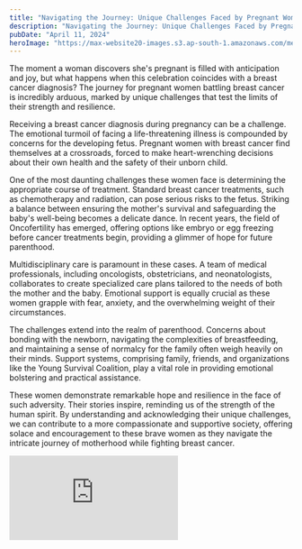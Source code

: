 ```yaml
---
title: "Navigating the Journey: Unique Challenges Faced by Pregnant Women Diagnosed with Breast Cancer"
description: "Navigating the Journey: Unique Challenges Faced by Pregnant Women Diagnosed with Breast Cancer"
pubDate: "April 11, 2024"
heroImage: "https://max-website20-images.s3.ap-south-1.amazonaws.com/medium_pregnancy_breast_cancer_898b458078.jpg"
---
```


The moment a woman discovers she's pregnant is filled with anticipation and joy, but what happens when this celebration coincides with a breast cancer diagnosis? The journey for pregnant women battling breast cancer is incredibly arduous, marked by unique challenges that test the limits of their strength and resilience.

Receiving a breast cancer diagnosis during pregnancy can be a challenge. The emotional turmoil of facing a life-threatening illness is compounded by concerns for the developing fetus. Pregnant women with breast cancer find themselves at a crossroads, forced to make heart-wrenching decisions about their own health and the safety of their unborn child.

One of the most daunting challenges these women face is determining the appropriate course of treatment. Standard breast cancer treatments, such as chemotherapy and radiation, can pose serious risks to the fetus. Striking a balance between ensuring the mother's survival and safeguarding the baby's well-being becomes a delicate dance. In recent years, the field of Oncofertility has emerged, offering options like embryo or egg freezing before cancer treatments begin, providing a glimmer of hope for future parenthood.

Multidisciplinary care is paramount in these cases. A team of medical professionals, including oncologists, obstetricians, and neonatologists, collaborates to create specialized care plans tailored to the needs of both the mother and the baby. Emotional support is equally crucial as these women grapple with fear, anxiety, and the overwhelming weight of their circumstances.


The challenges extend into the realm of parenthood. Concerns about bonding with the newborn, navigating the complexities of breastfeeding, and maintaining a sense of normalcy for the family often weigh heavily on their minds. Support systems, comprising family, friends, and organizations like the Young Survival Coalition, play a vital role in providing emotional bolstering and practical assistance.

These women demonstrate remarkable hope and resilience in the face of such adversity. Their stories inspire, reminding us of the strength of the human spirit. By understanding and acknowledging their unique challenges, we can contribute to a more compassionate and supportive society, offering solace and encouragement to these brave women as they navigate the intricate journey of motherhood while fighting breast cancer.

<div class="relative pt-[56.25%] mt-10 md:mt-12 lg:mt-16"><iframe class="absolute top-0 left-0 w-full h-full" src="https://www.youtube.com/embed/Q0QL4zFYTQs?si=0Fgv_Ssdxgkp24Hg" 
title="YouTube video player" frameborder="0" allow="accelerometer; autoplay; clipboard-write; encrypted-media; gyroscope; picture-in-picture; web-share" referrerpolicy="strict-origin-when-cross-origin" allowfullscreen></iframe>
</div>